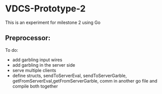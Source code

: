 # VDCS-Prototype-2
This is an experiment for milestone 2 using Go
## Preprocessor:
To do:
- add garbling input wires
- add garbling in the server side
- serve multiple clients
- define structs, sendToServerEval, sendToServerGarble, getFromServerEval,getFromServerGarble, comm in another go file and compile both together